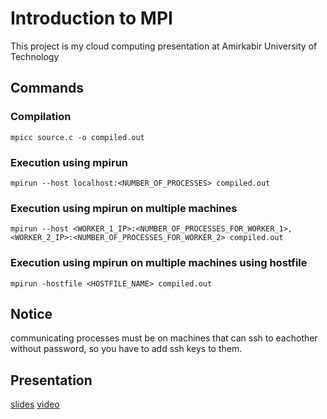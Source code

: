 # Introduction to MPI
This project is my cloud computing presentation at Amirkabir University of Technology

## Commands

### Compilation

`mpicc source.c -o compiled.out`

### Execution using mpirun

`mpirun --host localhost:<NUMBER_OF_PROCESSES> compiled.out`

### Execution using mpirun on multiple machines

`mpirun --host <WORKER_1_IP>:<NUMBER_OF_PROCESSES_FOR_WORKER_1>,<WORKER_2_IP>:<NUMBER_OF_PROCESSES_FOR_WORKER_2> compiled.out`

### Execution using mpirun on multiple machines using hostfile

`mpirun -hostfile <HOSTFILE_NAME> compiled.out`

## Notice
communicating processes must be on machines that can ssh to eachother without password, so you have to add ssh keys to them.

## Presentation
[slides](https://docs.google.com/presentation/d/1N1lxFWD4VvzhOKPnGvN9fjveINDZL342cU76-VuvDy4/edit?usp=sharing)
[video](https://drive.google.com/file/d/18zQXFB2O03VynkiyAWLEMe7B-zLWNgBO/view?usp=sharing)
